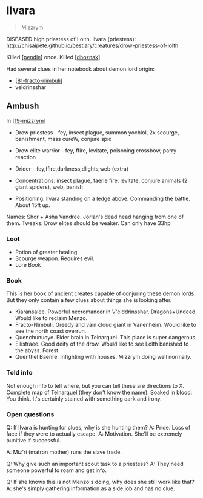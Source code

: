 # Ilvara
> Mizzrym

DISEASED high priestess of Lolth.
Ilvara (priestess): http://chisaipete.github.io/bestiary/creatures/drow-priestess-of-lolth

Killed [[pendle]] once. Killed [[dhoznak]].

Had several clues in her notebook about demon lord origin:
- [[81-fracto-nimbuli]]
- veldrinsshar

## Ambush
In [[19-mizzrym]]
- Drow priestess - fey, insect plague, summon yochlol, 2x scourge, banishment, mass cureW, conjure spid
- Drow elite warrior - fey, ffire, levitate, poisoning crossbow, parry reaction
- ~~Drider – fey,ffire,darkness,dlights,web (extra)~~

- Concentrations: insect plague, faerie fire, levitate, conjure animals (2 giant spiders), web, banish
- Positioning: Ilvara standing on a ledge above. Commanding the battle. About 15ft up.

Names: Shor + Asha Vandree. Jorlan's dead head hanging from one of them.
Tweaks: Drow elites should be weaker. Can only have 33hp

### Loot
- Potion of greater healing
- Scourge weapon. Requires evil.
- Lore Book

### Book
This is her book of ancient creates capable of conjuring these demon lords.
But they only contain a few clues about things she is looking after.

- Kiaransalee. Powerful necromancer in V'elddrinsshar. Dragons+Undead. Would like to reclaim Menzo.
- Fracto-Nimbuli. Greedy and vain cloud giant in Vanenheim. Would like to see the north coast overrun.
- Quenchunuoye. Elder brain in Telnarquel. This place is super dangerous.
- Eilistraee. Good deity of the drow. Would like to see Lolth banished to the abyss. Forest.
- Quenthel Baenre. Infighting with houses. Mizzrym doing well normally.

### Told info
Not enough info to tell where, but you can tell these are directions to X.
Complete map of Telnarquel (they don't know the name). Soaked in blood. You think. It's certainly stained with something dark and irony.

### Open questions
Q: If Ilvara is hunting for clues, why is she hunting them?
A: Pride. Loss of face if they were to actually escape.
A: Motivation. She'll be extremely punitive if successful.

A: Miz'ri (matron mother) runs the slave trade.

Q: Why give such an important scout task to a priestess?
A: They need someone powerful to roam and get info.

Q: If she knows this is not Menzo's doing, why does she still work like that?
A: she's simply gathering information as a side job and has no clue.


[//begin]: # "Autogenerated link references for markdown compatibility"
[pendle]: ../pcs/pendle "Pendleblip"
[dhoznak]: ../pcs/dhoznak "Dhoznak"
[81-fracto-nimbuli]: ../recaps/81-fracto-nimbuli "81-fracto-nimbuli"
[19-mizzrym]: ../recaps/19-mizzrym "19-mizzrym"
[//end]: # "Autogenerated link references"
